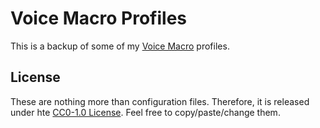 # Voice Macro Profiles

This is a backup of some of my [Voice Macro](https://www.voicemacro.net/) profiles.

## License

These are nothing more than configuration files.  Therefore, it is released under hte [CC0-1.0 License](https://creativecommons.org/publicdomain/zero/1.0/).  Feel free to copy/paste/change them.